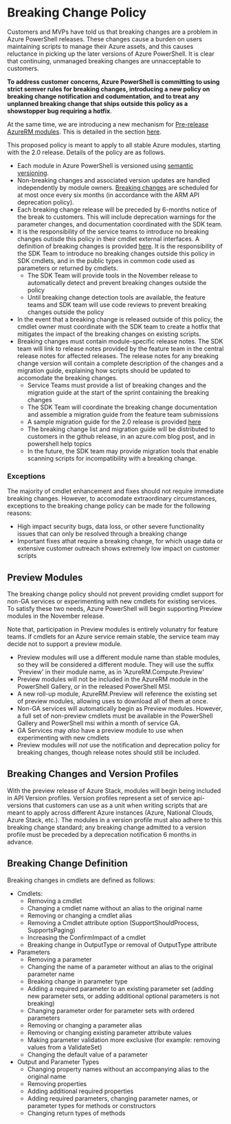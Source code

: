 # Breaking Change Policy

Customers and MVPs have told us that breaking changes are a problem in Azure PowerShell releases.  These changes cause a burden on users maintaining scripts to manage their Azure assets, and this causes reluctance in picking up the later versions of Azure PowerShell. It is clear that continuing, unmanaged breaking changes are unnacceptable to customers. 

**To address customer concerns, Azure PowerShell is committing to using strict semver rules for breaking changes, introducing a new policy on breaking change notification and codumentation, and to treat any unplanned breaking change that ships outside this policy as a showstopper bug requiring a hotfix**.

At the same time, we are introducing a new mechanism for [Pre-release AzureRM modules](#preview-modules).  This is detailed in the section [here](#preview-modules).

This proposed policy is meant to apply to all stable Azure modules, starting with the 2.0 release. Details of the policy are as follows.
- Each module in Azure PowerShell is versioned using [semantic versioning](http://semver.org).
- Non-breaking changes and associated version updates are handled independently by module owners.  [Breaking changes](#breaking-change-definition) are scheduled for at most once every six months (in accordance with the ARM API deprecation policy).
- Each breaking change release will be preceded by 6-months notice of the break to customers.  This will include deprecation warnings for the parameter changes, and documentation coordinated with the SDK team.
- It is the responsibility of the service teams to introduce no breaking changes outisde this policy in their cmdlet external interfaces.  A definition of breaking changes is provided [here](#breaking-change-definition).  It is the responsibility of the SDK Team to introduce no breaking changes outside this policy in SDK cmdlets, and in the public types in common code used as parameters or returned by cmdlets.
  - The SDK Team will provide tools in the November release to automatically detect and prevent breaking changes outside the policy
  - Until breaking change detection tools are available, the feature teams and SDK team will use code reviews to prevent breaking changes outside the policy
- In the event that a breaking change is released outside of this policy, the cmdlet owner must coordinate with the SDK team to create a hotfix that mitigates the impact of the breaking changes on existing scripts.
- Breaking changes must contain module-specific release notes.  The SDK team will link to release notes provided by the feature team in the central release notes for affected releases. The release notes for any breaking change version will contain a complete description of the changes and a migration guide, explaining how scripts should be updated to accomodate the breaking changes.
  - Service Teams must provide a list of breaking changes and the migration guide at the start of the sprint containing the breaking changes
  - The SDK Team will coordinate the breaking change documentation and assemble a migration guide from the feature team submissions
  - A sample migration guide for the 2.0 release is provided [here](https://github.com/Azure/azure-powershell/blob/dev/documentation/release-notes/migration-guide.2.0.0.md)
  - The breaking change list and migration guide will be distributed to customers in the github release, in an azure.com blog post, and in powershell help topics
  - In the future, the SDK team may provide migration tools that enable scanning scripts for incompatibility with a breaking change.

### Exceptions
The majority of cmdlet enhancement and fixes should not require immediate breaking changes.  However, to accomodate extraordinary circumstances, exceptions to the breaking change policy can be made for the following reasons:
- High impact security bugs, data loss, or other severe functionality issues that can only be resolved through a breaking change
- Important fixes athat require a breaking change, for which usage data or extensive customer outreach shows extremely low impact on customer scripts

##  Preview Modules

The breaking change policy should not prevent providing cmdlet support for non-GA services or experimenting with new cmdlets for existing services.  To satisfy these two needs, Azure PowerShell will begin supporting Preview modules in the November release.

Note that, participation in Preview modules is entirely volunatry for feature teams.  If cmdlets for an Azure service remain stable, the service team may decide not to support a preview module.

- Preview modules will use a different module name than stable modules, so they will be considered a different module. They will use the suffix 'Preview' in their module name, as in 'AzureRM.Compute.Preview' 
- Preview modules will not be included in the AzureRM module in the PowerShell Gallery, or in the released PowerShell MSI.
- A new roll-up module, AzureRM.Preview will reference the existing set of preview modules, allowing uses to download all of them at once.
- Non-GA services will automatically begin as Preview modules. However, a full set of non-preview cmdlets must be available in the PowerShell Gallery and PowerShell msi within a month of service GA.
- GA Services may *also* have a preview module to use when experimenting with new cmdlets
- Preview modules will *not* use the notification and deprecation policy for breaking changes, though release notes should still be included.

## Breaking Changes and Version Profiles
With the preview release of Azure Stack, modules will begin being included in API Version profiles.  Version profiles represent a set of service api-versions that customers can use as a unit when writing scripts that are meant to apply across different Azure instances (Azure, National Clouds, Azure Stack, etc.).  The modules in a version profile must also adhere to this breaking change standard; any breaking change admitted to a version profile must be preceded by a deprecation notification 6 months in advance.

## Breaking Change Definition

Breaking changes in cmdlets are defined as follows:

  - Cmdlets: 
    - Removing a cmdlet
    - Changing a cmdlet name without an alias to the original name
    - Removing or changing a cmdlet alias
    - Removing a Cmdlet attribute option (SupportShouldProcess, SupportsPaging)
    - Increasing the ConfirmImpact of a cmdlet
    - Breaking change in OutputType or removal of OutputType attribute
  - Parameters
    - Removing a parameter
    - Changing the name of a parameter without an alias to the original parameter name
    - Breaking change in parameter type
    - Adding a required parameter to an existing parameter set (adding new parameter sets, or adding additional optional parameters is not breaking)
    - Changing parameter order for parameter sets with ordered parameters
    - Removing or changing a parameter alias
    - Removing or changing existing parameter attribute values
    - Making parameter validation more exclusive (for example: removing values from a ValidateSet)
    - Changing the default value of a parameter
  - Output and Parameter Types
    - Changing property names without an accompanying alias to the original name
    - Removing properties
    - Adding additional required properties
    - Adding required parameters, changing parameter names, or parameter types for methods or constructors
    - Changing return types of methods


